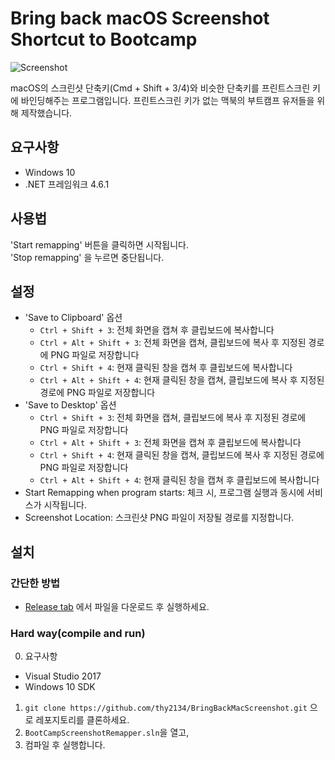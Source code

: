 # Bring back macOS Screenshot Shortcut to Bootcamp

![Screenshot](https://raw.githubusercontent.com/thy2134/BringBackMacScreenshot/master/images/Screen%20Shot%202018-08-03%2005.29.35%20PM.png)

macOS의 스크린샷 단축키(Cmd + Shift + 3/4)와 비슷한 단축키를 프린트스크린 키에 바인딩해주는 프로그램입니다. 프린트스크린 키가 없는 맥북의 부트캠프 유저들을 위해 제작했습니다.

## 요구사항
- Windows 10
- .NET 프레임워크 4.6.1

## 사용법
'Start remapping' 버튼을 클릭하면 시작됩니다.   
'Stop remapping' 을 누르면 중단됩니다.

## 설정
- 'Save to Clipboard' 옵션
    - `Ctrl + Shift + 3`: 전체 화면을 캡쳐 후 클립보드에 복사합니다
    - `Ctrl + Alt + Shift + 3`: 전체 화면을 캡쳐, 클립보드에 복사 후 지정된 경로에 PNG 파일로 저장합니다
    - `Ctrl + Shift + 4`: 현재 클릭된 창을 캡쳐 후 클립보드에 복사합니다
    - `Ctrl + Alt + Shift + 4`: 현재 클릭된 창을 캡쳐, 클립보드에 복사 후 지정된 경로에 PNG 파일로 저장합니다
- 'Save to Desktop' 옵션
    - `Ctrl + Shift + 3`: 전체 화면을 캡쳐, 클립보드에 복사 후 지정된 경로에 PNG 파일로 저장합니다
    - `Ctrl + Alt + Shift + 3`: 전체 화면을 캡쳐 후 클립보드에 복사합니다
    - `Ctrl + Shift + 4`: 현재 클릭된 창을 캡쳐, 클립보드에 복사 후 지정된 경로에 PNG 파일로 저장합니다
    - `Ctrl + Alt + Shift + 4`: 현재 클릭된 창을 캡쳐 후 클립보드에 복사합니다
- Start Remapping when program starts: 체크 시, 프로그램 실행과 동시에 서비스가 시작됩니다.
- Screenshot Location: 스크린샷 PNG 파일이 저장될 경로를 지정합니다.

## 설치 
### 간단한 방법
- [Release tab](https://github.com/thy2134/BringBackMacScreenshot/releases) 에서 파일을 다운로드 후 실행하세요.
### Hard way(compile and run)
0. 요구사항 
- Visual Studio 2017
- Windows 10 SDK
1. `git clone https://github.com/thy2134/BringBackMacScreenshot.git` 으로 레포지토리를 클론하세요.
2. `BootCampScreenshotRemapper.sln`을 열고,
3. 컴파일 후 실행합니다.

